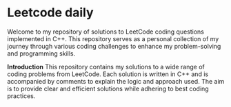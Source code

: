 # Leetcode daily
Welcome to my repository of solutions to LeetCode coding questions implemented in C++. This repository serves as a personal collection of my journey through various coding challenges to enhance my problem-solving and programming skills.

**Introduction**
This repository contains my solutions to a wide range of coding problems from LeetCode. Each solution is written in C++ and is accompanied by comments to explain the logic and approach used. The aim is to provide clear and efficient solutions while adhering to best coding practices.
